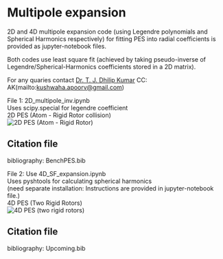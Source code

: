 # Multipole expansion
2D and 4D multipole expansion code (using Legendre polynomials and Spherical Harmonics respectively) 
for fitting PES into radial coefficients is provided as jupyter-notebook files. <br />

Both codes use least square fit (achieved by taking pseudo-inverse of Legendre/Spherical-Harmonics coefficients stored in a 2D matrix).<br />

For any quaries contact [Dr. T. J. Dhilip Kumar](mailto:dhilip@iitrpr.ac.in) CC: AK(mailto:kushwaha.apoorv@gmail.com)<br />

File 1: 2D_multipole_inv.ipynb<br />
Uses scipy.special for legendre coefficient<br />
2D PES (Atom - Rigid Rotor collision)<br />
![2D PES (Atom - Rigid Rotor)](https://github.com/apoorv-kushwaha/Multipole/blob/main/jacobi22.png)

## Citation file
bibliography: BenchPES.bib<br />

File 2: Use 4D_SF_expansion.ipynb<br />
Uses pyshtools for calculating spherical harmonics <br />
(need separate installation: Instructions are provided in jupyter-notebook file.)<br />
4D PES (Two Rigid Rotors)<br />
![4D PES (two rigid rotors)](https://github.com/apoorv-kushwaha/Multipole/blob/main/jac_final.png)

## Citation file
bibliography: Upcoming.bib<br />
